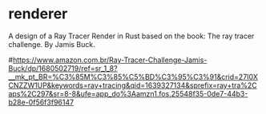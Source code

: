 # renderer

A design of a Ray Tracer Render in Rust based on the book:
The ray tracer challenge. By Jamis Buck.

#https://www.amazon.com.br/Ray-Tracer-Challenge-Jamis-Buck/dp/1680502719/ref=sr_1_8?__mk_pt_BR=%C3%85M%C3%85%C5%BD%C3%95%C3%91&crid=27I0XCNZZW1UP&keywords=ray+tracing&qid=1639327134&sprefix=ray+tra%2Caps%2C297&sr=8-8&ufe=app_do%3Aamzn1.fos.25548f35-0de7-44b3-b28e-0f56f3f96147
